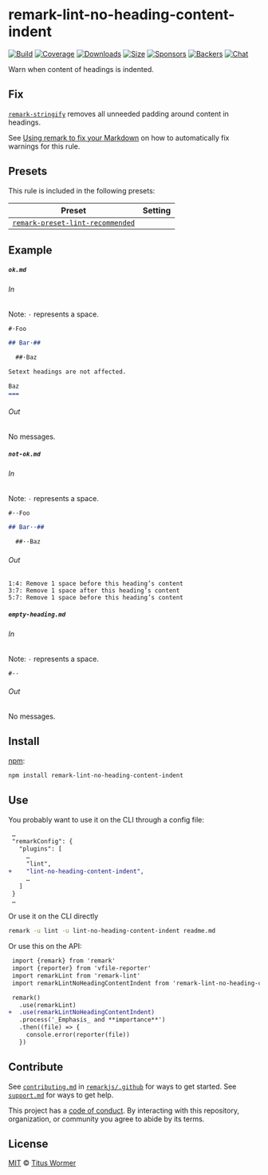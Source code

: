 <!--This file is generated-->

# remark-lint-no-heading-content-indent

[![Build][build-badge]][build]
[![Coverage][coverage-badge]][coverage]
[![Downloads][downloads-badge]][downloads]
[![Size][size-badge]][size]
[![Sponsors][sponsors-badge]][collective]
[![Backers][backers-badge]][collective]
[![Chat][chat-badge]][chat]

Warn when content of headings is indented.

## Fix

[`remark-stringify`](https://github.com/remarkjs/remark/tree/HEAD/packages/remark-stringify)
removes all unneeded padding around content in headings.

See [Using remark to fix your Markdown](https://github.com/remarkjs/remark-lint#using-remark-to-fix-your-markdown)
on how to automatically fix warnings for this rule.

## Presets

This rule is included in the following presets:

| Preset | Setting |
| - | - |
| [`remark-preset-lint-recommended`](https://github.com/remarkjs/remark-lint/tree/main/packages/remark-preset-lint-recommended) | |

## Example

##### `ok.md`

###### In

Note: `·` represents a space.

```markdown
#·Foo

## Bar·##

  ##·Baz

Setext headings are not affected.

Baz
===
```

###### Out

No messages.

##### `not-ok.md`

###### In

Note: `·` represents a space.

```markdown
#··Foo

## Bar··##

  ##··Baz
```

###### Out

```text
1:4: Remove 1 space before this heading’s content
3:7: Remove 1 space after this heading’s content
5:7: Remove 1 space before this heading’s content
```

##### `empty-heading.md`

###### In

Note: `·` represents a space.

```markdown
#··
```

###### Out

No messages.

## Install

[npm][]:

```sh
npm install remark-lint-no-heading-content-indent
```

## Use

You probably want to use it on the CLI through a config file:

```diff
 …
 "remarkConfig": {
   "plugins": [
     …
     "lint",
+    "lint-no-heading-content-indent",
     …
   ]
 }
 …
```

Or use it on the CLI directly

```sh
remark -u lint -u lint-no-heading-content-indent readme.md
```

Or use this on the API:

```diff
 import {remark} from 'remark'
 import {reporter} from 'vfile-reporter'
 import remarkLint from 'remark-lint'
 import remarkLintNoHeadingContentIndent from 'remark-lint-no-heading-content-indent'

 remark()
   .use(remarkLint)
+  .use(remarkLintNoHeadingContentIndent)
   .process('_Emphasis_ and **importance**')
   .then((file) => {
     console.error(reporter(file))
   })
```

## Contribute

See [`contributing.md`][contributing] in [`remarkjs/.github`][health] for ways
to get started.
See [`support.md`][support] for ways to get help.

This project has a [code of conduct][coc].
By interacting with this repository, organization, or community you agree to
abide by its terms.

## License

[MIT][license] © [Titus Wormer][author]

[build-badge]: https://github.com/remarkjs/remark-lint/workflows/main/badge.svg

[build]: https://github.com/remarkjs/remark-lint/actions

[coverage-badge]: https://img.shields.io/codecov/c/github/remarkjs/remark-lint.svg

[coverage]: https://codecov.io/github/remarkjs/remark-lint

[downloads-badge]: https://img.shields.io/npm/dm/remark-lint-no-heading-content-indent.svg

[downloads]: https://www.npmjs.com/package/remark-lint-no-heading-content-indent

[size-badge]: https://img.shields.io/bundlephobia/minzip/remark-lint-no-heading-content-indent.svg

[size]: https://bundlephobia.com/result?p=remark-lint-no-heading-content-indent

[sponsors-badge]: https://opencollective.com/unified/sponsors/badge.svg

[backers-badge]: https://opencollective.com/unified/backers/badge.svg

[collective]: https://opencollective.com/unified

[chat-badge]: https://img.shields.io/badge/chat-discussions-success.svg

[chat]: https://github.com/remarkjs/remark/discussions

[npm]: https://docs.npmjs.com/cli/install

[health]: https://github.com/remarkjs/.github

[contributing]: https://github.com/remarkjs/.github/blob/HEAD/contributing.md

[support]: https://github.com/remarkjs/.github/blob/HEAD/support.md

[coc]: https://github.com/remarkjs/.github/blob/HEAD/code-of-conduct.md

[license]: https://github.com/remarkjs/remark-lint/blob/main/license

[author]: https://wooorm.com

